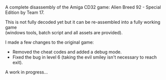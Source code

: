 A complete disassembly of the Amiga CD32 game: Alien Breed 92 - Special Edition by Team 17.

This is not fully decoded yet but it can be re-assembled into a fully working game<br>
(windows tools, batch script and all assets are provided).

I made a few changes to the original game:

- Removed the cheat codes and added a debug mode.
- Fixed the bug in level 6 (taking the evil smiley isn't necessary to reach exit).

A work in progress...